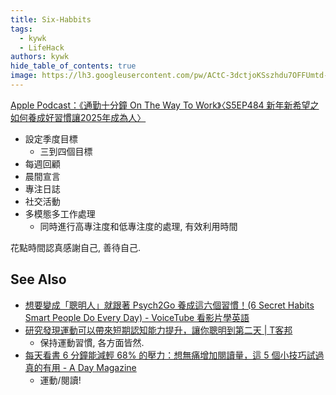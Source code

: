 ```yaml
---
title: Six-Habbits
tags:
  - kywk
  - LifeHack
authors: kywk
hide_table_of_contents: true
image: https://lh3.googleusercontent.com/pw/ACtC-3dctjoKSszhdu7OFFUmtd-eRmtxUAIxStWh7m3eW8Qy4iXLueXBb-3n_AmYxWpfIrQWGc5He2WVeunoRe0ULT5MnjeqBY5aknTj-sCoNU7Rdg4ndP4GDvOk-5Kv7vIP5NIE8TaEJSrB2ip4Qkf8Dbi-Ig=w800-no?authuser=0
---
```

[Apple Podcast：《通勤十分鐘 On The Way To Work》〈S5EP484 新年新希望之如何養成好習慣讓2025年成為人〉](https://podcasts.apple.com/tw/podcast/id1515636224?i=1000682800270)
- 設定季度目標
	- 三到四個目標
- 每週回顧
- 晨間宣言
- 專注日誌
- 社交活動
- 多模態多工作處理
	- 同時進行高專注度和低專注度的處理, 有效利用時間

花點時間認真感謝自己, 善待自己.

## See Also
- [想要變成「聰明人」就跟著 Psych2Go 養成這六個習慣！(6 Secret Habits Smart People Do Every Day) - VoiceTube 看影片學英語](https://tw.voicetube.com/videos/167396)
- [研究發現運動可以帶來短期認知能力提升，讓你聰明到第二天 \| T客邦](https://www.techbang.com/posts/120476-studies-have-found-that-exercise-can-lead-to-short-term)
	- 保持運動習慣, 各方面皆然.
- [每天看書 6 分鐘能減輕 68% 的壓力：想無痛增加閱讀量，這 5 個小技巧試過真的有用 - A Day Magazine](https://www.adaymag.com/2025/01/03/tips-to-increase-amount-of-books-you-read.html)
	- 運動/閱讀!
